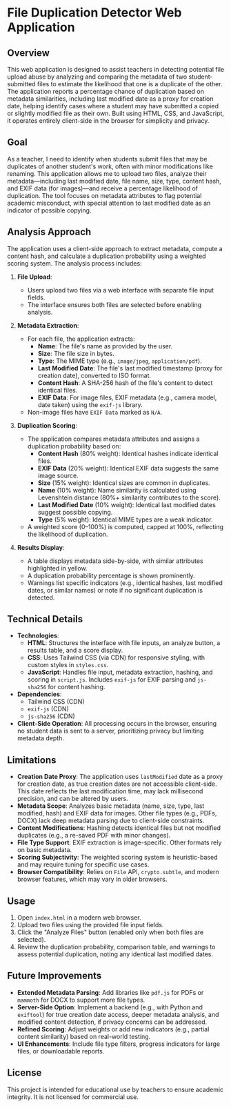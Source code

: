 # File Duplication Detector Web Application

## Overview
This web application is designed to assist teachers in detecting potential file upload abuse by analyzing and comparing the metadata of two student-submitted files to estimate the likelihood that one is a duplicate of the other. The application reports a percentage chance of duplication based on metadata similarities, including last modified date as a proxy for creation date, helping identify cases where a student may have submitted a copied or slightly modified file as their own. Built using HTML, CSS, and JavaScript, it operates entirely client-side in the browser for simplicity and privacy.

## Goal
As a teacher, I need to identify when students submit files that may be duplicates of another student's work, often with minor modifications like renaming. This application allows me to upload two files, analyze their metadata—including last modified date, file name, size, type, content hash, and EXIF data (for images)—and receive a percentage likelihood of duplication. The tool focuses on metadata attributes to flag potential academic misconduct, with special attention to last modified date as an indicator of possible copying.

## Analysis Approach
The application uses a client-side approach to extract metadata, compute a content hash, and calculate a duplication probability using a weighted scoring system. The analysis process includes:

1. **File Upload**:
   - Users upload two files via a web interface with separate file input fields.
   - The interface ensures both files are selected before enabling analysis.

2. **Metadata Extraction**:
   - For each file, the application extracts:
     - **Name**: The file's name as provided by the user.
     - **Size**: The file size in bytes.
     - **Type**: The MIME type (e.g., `image/jpeg`, `application/pdf`).
     - **Last Modified Date**: The file's last modified timestamp (proxy for creation date), converted to ISO format.
     - **Content Hash**: A SHA-256 hash of the file's content to detect identical files.
     - **EXIF Data**: For image files, EXIF metadata (e.g., camera model, date taken) using the `exif-js` library.
   - Non-image files have `EXIF Data` marked as `N/A`.

3. **Duplication Scoring**:
   - The application compares metadata attributes and assigns a duplication probability based on:
     - **Content Hash** (80% weight): Identical hashes indicate identical files.
     - **EXIF Data** (20% weight): Identical EXIF data suggests the same image source.
     - **Size** (15% weight): Identical sizes are common in duplicates.
     - **Name** (10% weight): Name similarity is calculated using Levenshtein distance (80%+ similarity contributes to the score).
     - **Last Modified Date** (10% weight): Identical last modified dates suggest possible copying.
     - **Type** (5% weight): Identical MIME types are a weak indicator.
   - A weighted score (0–100%) is computed, capped at 100%, reflecting the likelihood of duplication.

4. **Results Display**:
   - A table displays metadata side-by-side, with similar attributes highlighted in yellow.
   - A duplication probability percentage is shown prominently.
   - Warnings list specific indicators (e.g., identical hashes, last modified dates, or similar names) or note if no significant duplication is detected.

## Technical Details
- **Technologies**:
  - **HTML**: Structures the interface with file inputs, an analyze button, a results table, and a score display.
  - **CSS**: Uses Tailwind CSS (via CDN) for responsive styling, with custom styles in `styles.css`.
  - **JavaScript**: Handles file input, metadata extraction, hashing, and scoring in `script.js`. Includes `exif-js` for EXIF parsing and `js-sha256` for content hashing.
- **Dependencies**:
  - Tailwind CSS (CDN)
  - `exif-js` (CDN)
  - `js-sha256` (CDN)
- **Client-Side Operation**: All processing occurs in the browser, ensuring no student data is sent to a server, prioritizing privacy but limiting metadata depth.

## Limitations
- **Creation Date Proxy**: The application uses `lastModified` date as a proxy for creation date, as true creation dates are not accessible client-side. This date reflects the last modification time, may lack millisecond precision, and can be altered by users.
- **Metadata Scope**: Analyzes basic metadata (name, size, type, last modified, hash) and EXIF data for images. Other file types (e.g., PDFs, DOCX) lack deep metadata parsing due to client-side constraints.
- **Content Modifications**: Hashing detects identical files but not modified duplicates (e.g., a re-saved PDF with minor changes).
- **File Type Support**: EXIF extraction is image-specific. Other formats rely on basic metadata.
- **Scoring Subjectivity**: The weighted scoring system is heuristic-based and may require tuning for specific use cases.
- **Browser Compatibility**: Relies on `File` API, `crypto.subtle`, and modern browser features, which may vary in older browsers.

## Usage
1. Open `index.html` in a modern web browser.
2. Upload two files using the provided file input fields.
3. Click the "Analyze Files" button (enabled only when both files are selected).
4. Review the duplication probability, comparison table, and warnings to assess potential duplication, noting any identical last modified dates.

## Future Improvements
- **Extended Metadata Parsing**: Add libraries like `pdf.js` for PDFs or `mammoth` for DOCX to support more file types.
- **Server-Side Option**: Implement a backend (e.g., with Python and `exiftool`) for true creation date access, deeper metadata analysis, and modified content detection, if privacy concerns can be addressed.
- **Refined Scoring**: Adjust weights or add new indicators (e.g., partial content similarity) based on real-world testing.
- **UI Enhancements**: Include file type filters, progress indicators for large files, or downloadable reports.

## License
This project is intended for educational use by teachers to ensure academic integrity. It is not licensed for commercial use.
